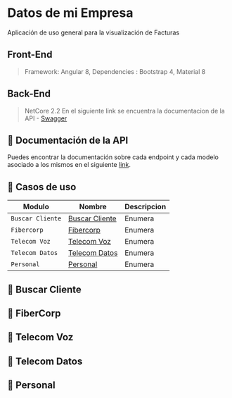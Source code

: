 # Datos de mi Empresa

Aplicación de uso general para la visualización de Facturas

## Front-End
> Framework: Angular 8,
> Dependencies : Bootstrap 4, Material 8

## Back-End
> NetCore 2.2
En el siguiente link se encuentra la documentacion de la API - [Swagger](https://desktopdesa.fibercorp.com.ar/v2/swagger/index.html) 

## :blue_book: Documentación de la API

Puedes encontrar la documentación sobre cada endpoint y cada modelo asociado a los mismos en el siguiente [link](https://gestiondesa.fibercorp.com.ar/v2/swagger).

## :orange_book: Casos de uso 

|              Modulo               |                                     Nombre                                      |                          Descripcion                           |
| --- | --- | --- |
| `Buscar Cliente` | [Buscar Cliente](#buscar-cliente) | Enumera |
| `Fibercorp` | [Fibercorp](#fibercorp) | Enumera |
| `Telecom Voz` | [Telecom Voz](#telecom-voz) | Enumera |
| `Telecom Datos` | [Telecom Datos](#telecom-datos) | Enumera |
| `Personal` | [Personal](#personal) | Enumera |

## :gem: Buscar Cliente

## :gem: FiberCorp

## :gem: Telecom Voz

## :gem: Telecom Datos

## :gem: Personal



